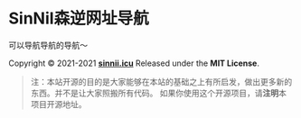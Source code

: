 SinNiI森逆网址导航
===

可以导航导航的导航～



Copyright © 2021-2021 **[sinnii.icu](https://sinnii.icu)** Released under the **MIT License**.

> 注：本站开源的目的是大家能够在本站的基础之上有所启发，做出更多新的东西。并不是让大家照搬所有代码。
> 如果你使用这个开源项目，请**注明**本项目开源地址。
